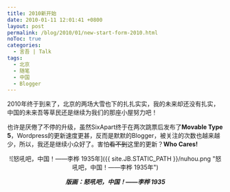 ```yaml
---
title: 2010新开始
date: 2010-01-11 12:01:41 +0800
layout: post
permalink: /blog/2010/01/new-start-form-2010.html
noToc: true
categories:
  - 言吾 | Talk
tags:
  - 北京
  - 随笔
  - 中国
  - Blogger
---
```

2010年终于到来了，北京的两场大雪也下的扎扎实实，我的未来却还没有扎实，中国的未来吾等草民还是继续为我们的那座小屋努力吧！

也许是厌倦了不停的升级，虽然SixApart终于在两次跳票后发布了**Movable Type 5**，Wordpress的更新速度更甚，反而是默默的Blogger，被关注的次数也越来越少，所以，我还是继续小众好了。害怕~~看不到~~这里的更新？**Who Cares!**

<center>

  ![怒吼吧，中国！——李桦 1935年]({{ site.JB.STATIC_PATH }}/nuhou.png "怒吼吧，中国！——李桦 1935年")
  
**_版画：怒吼吧，中国！——李桦 1935_**

</center>